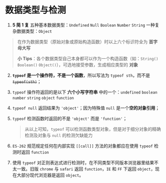 # 数据类型与检测
1. **5 简 1 复**
五种基本数据类型：`Undefined` `Null` `Boolean` `Number` `String`
一种复杂数据类型：`Object`
> 在作为数据类型（原始对象或原始构造函数）时以上六个标识符全为 **首字母大写**
>
>**小 Tips**：各个数据类型自己本身都可以作为一个构造函数（如：`String()` `Boolean()` `Object()`），可选地接受参数，生成相应类型的 **对象**

2. **`typeof` 是一个操作符，不是一个函数**，所以写法为 `typeof sth`，而不是 ~~`typeof(sth)`~~；

3. `typeof` 操作符返回的是以下 **六个小写字符串** 中的一个：`undefined` `boolean` `number` `string` `object` `function`

4. `typeof null` 返回结果为 `'object'`；因为特殊值 `null` 是一个**空的对象引用**；

5. `typeof` 检测函数时返回的不是 `'object'` 而是 `'function'`；
    >从以上可知，`typeof` 可以检测函数类型对象，但是对于细分对象的精确检测及对象与 `null` 的检测欠缺能力

6. `ES-262` 规范规定任何在内部实现 `[[call]]` 方法的对象都应在使用 `typeof` 检测时返回 `function`

6. 使用 `typeof` 对正则表达式进行检测时，在不同类型不同版本浏览器里结果不太一致。旧版 `chrome` 与 `safari` 返回 `function`，`IE` 和 `FF` 下返回 `object`，现在大部分现代浏览器是返回 `object`。
